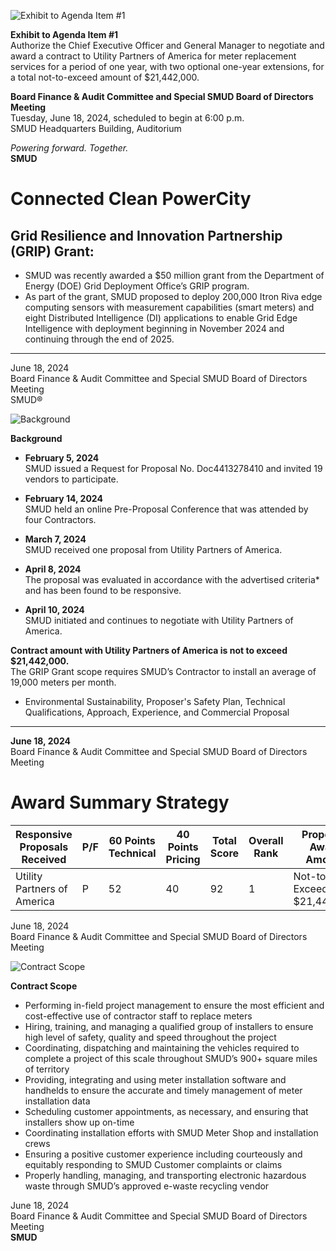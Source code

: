 <!-- Page 1 -->
![Exhibit to Agenda Item #1](https://via.placeholder.com/1365x768.png?text=Exhibit+to+Agenda+Item+%231)

**Exhibit to Agenda Item #1**  
Authorize the Chief Executive Officer and General Manager to negotiate and award a contract to Utility Partners of America for meter replacement services for a period of one year, with two optional one-year extensions, for a total not-to-exceed amount of $21,442,000.

**Board Finance & Audit Committee and Special SMUD Board of Directors Meeting**  
Tuesday, June 18, 2024, scheduled to begin at 6:00 p.m.  
SMUD Headquarters Building, Auditorium  

*Powering forward. Together.*  
**SMUD**
<!-- Page 2 -->
# Connected Clean PowerCity

## Grid Resilience and Innovation Partnership (GRIP) Grant:
- SMUD was recently awarded a $50 million grant from the Department of Energy (DOE) Grid Deployment Office’s GRIP program.
- As part of the grant, SMUD proposed to deploy 200,000 Itron Riva edge computing sensors with measurement capabilities (smart meters) and eight Distributed Intelligence (DI) applications to enable Grid Edge Intelligence with deployment beginning in November 2024 and continuing through the end of 2025.

---

June 18, 2024  
Board Finance & Audit Committee and Special SMUD Board of Directors Meeting  
SMUD®
<!-- Page 3 -->
![Background](https://via.placeholder.com/1365x768.png?text=Background)

**Background**

- **February 5, 2024**  
  SMUD issued a Request for Proposal No. Doc4413278410 and invited 19 vendors to participate.

- **February 14, 2024**  
  SMUD held an online Pre-Proposal Conference that was attended by four Contractors.

- **March 7, 2024**  
  SMUD received one proposal from Utility Partners of America.

- **April 8, 2024**  
  The proposal was evaluated in accordance with the advertised criteria* and has been found to be responsive.

- **April 10, 2024**  
  SMUD initiated and continues to negotiate with Utility Partners of America.

**Contract amount with Utility Partners of America is not to exceed $21,442,000.**  
The GRIP Grant scope requires SMUD’s Contractor to install an average of 19,000 meters per month.

* Environmental Sustainability, Proposer's Safety Plan, Technical Qualifications, Approach, Experience, and Commercial Proposal

---

**June 18, 2024**  
Board Finance & Audit Committee and Special SMUD Board of Directors Meeting
<!-- Page 4 -->
# Award Summary Strategy

| Responsive Proposals Received | P/F | 60 Points Technical | 40 Points Pricing | Total Score | Overall Rank | Proposed Award Amount |
|-------------------------------|-----|---------------------|-------------------|-------------|--------------|-----------------------|
| Utility Partners of America    | P   | 52                  | 40                | 92          | 1            | Not-to-Exceed $21,442,000 |

June 18, 2024  
Board Finance & Audit Committee and Special SMUD Board of Directors Meeting
<!-- Page 5 -->
![Contract Scope](https://via.placeholder.com/1365x768.png?text=Contract+Scope)

**Contract Scope**

- Performing in-field project management to ensure the most efficient and cost-effective use of contractor staff to replace meters
- Hiring, training, and managing a qualified group of installers to ensure high level of safety, quality and speed throughout the project
- Coordinating, dispatching and maintaining the vehicles required to complete a project of this scale throughout SMUD’s 900+ square miles of territory
- Providing, integrating and using meter installation software and handhelds to ensure the accurate and timely management of meter installation data
- Scheduling customer appointments, as necessary, and ensuring that installers show up on-time
- Coordinating installation efforts with SMUD Meter Shop and installation crews
- Ensuring a positive customer experience including courteously and equitably responding to SMUD Customer complaints or claims
- Properly handling, managing, and transporting electronic hazardous waste through SMUD’s approved e-waste recycling vendor

June 18, 2024  
Board Finance & Audit Committee and Special SMUD Board of Directors Meeting  
**SMUD**
